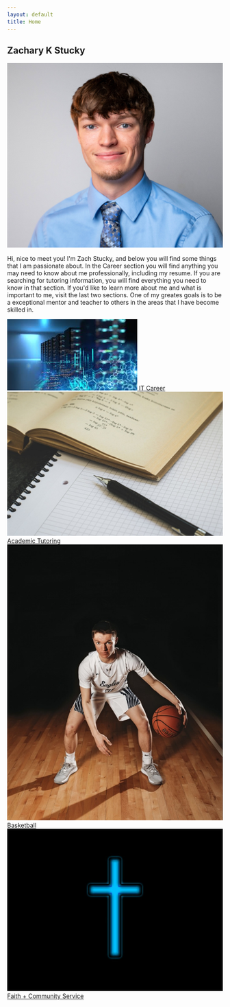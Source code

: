 ```yaml
---
layout: default
title: Home
---
```


<section class="intro-banner">
  <div class="banner-text">
    <h1>Zachary K Stucky</h1>
  </div>
</section>

<section class="about">
  <div class="profile-pic">
    <img src="/assets/profile.jpg" alt="Picture of Zachary">
  </div>
  <div class="about-text">
    <p>
      Hi, nice to meet you! I'm Zach Stucky, and below you will find some things that I am passionate about. In the Career section you will find anything you may need to know about me professionally, including my resume. If you are searching for tutoring information, you will find everything you need to know in that section. If you'd like to learn more about me and what is important to me, visit the last two sections. One of my greates goals is to be a exceptional mentor and teacher to others in the areas that I have become skilled in. 
    </p>
  </div>
</section>

<section class="grid">
  <a class="grid-item" href="/projects">
    <img src="/assets/it.jpg" alt="Career">
    <span>IT Career</span>
  </a>
  <a class="grid-item" href="/tutoring">
    <img src="/assets/tutoring.jpg" alt="Academic Tutoring">
    <span>Academic Tutoring</span>
  </a>
  <a class="grid-item" href="/coaching">
    <img src="/assets/basketball.jpeg" alt="Basketball">
    <span>Basketball</span>
  </a>
  <a class="grid-item" href="/faith">
    <img src="/assets/faith.jpg" alt="Faith">
    <span>Faith + Community Service</span>
  </a>
</section>

<footer class="site-footer">
  <div class="footer-links">
  </div>
</footer>